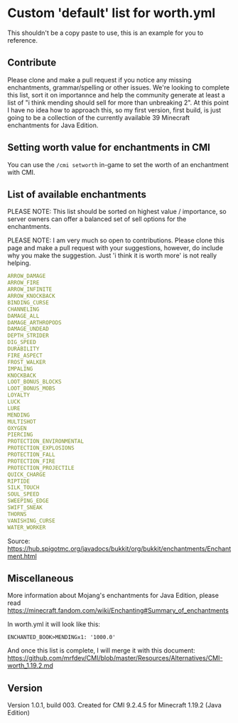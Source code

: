 # Custom 'default' list for worth.yml

This shouldn't be a copy paste to use, this is an example for you to reference.

## Contribute

Please clone and make a pull request if you notice any missing enchantments, grammar/spelling or other issues. 
We're looking to complete this list, sort it on importannce and help the community generate at least a list of "i think mending should sell for more than unbreaking 2". 
At this point I have no idea how to approach this, so my first version, first build, is just going to be a collection of the currently available 39 Minecraft enchantments for Java Edition.

## Setting worth value for enchantments in CMI

You can use the `/cmi setworth` in-game to set the worth of an enchantment with CMI.

## List of available enchantments

PLEASE NOTE: This list should be sorted on highest value / importance, so server owners can offer a balanced set of sell options for the enchantments.

PLEASE NOTE: I am very much so open to contributions. Please clone this page and make a pull request with your suggestions, however, do include why you make the suggestion. Just 'i think it is worth more' is not really helping.

```yaml
ARROW_DAMAGE
ARROW_FIRE
ARROW_INFINITE
ARROW_KNOCKBACK
BINDING_CURSE
CHANNELING
DAMAGE_ALL
DAMAGE_ARTHROPODS
DAMAGE_UNDEAD
DEPTH_STRIDER
DIG_SPEED
DURABILITY
FIRE_ASPECT
FROST_WALKER
IMPALING
KNOCKBACK
LOOT_BONUS_BLOCKS
LOOT_BONUS_MOBS
LOYALTY
LUCK
LURE
MENDING
MULTISHOT
OXYGEN
PIERCING
PROTECTION_ENVIRONMENTAL
PROTECTION_EXPLOSIONS
PROTECTION_FALL
PROTECTION_FIRE
PROTECTION_PROJECTILE
QUICK_CHARGE
RIPTIDE
SILK_TOUCH
SOUL_SPEED
SWEEPING_EDGE
SWIFT_SNEAK
THORNS
VANISHING_CURSE
WATER_WORKER
```
Source: https://hub.spigotmc.org/javadocs/bukkit/org/bukkit/enchantments/Enchantment.html

## Miscellaneous

More information about Mojang's enchantments for Java Edition, please read https://minecraft.fandom.com/wiki/Enchanting#Summary_of_enchantments

In worth.yml it will look like this:
```
ENCHANTED_BOOK>MENDINGx1: '1000.0'
```
And once this list is complete, I will merge it with this document: https://github.com/mrfdev/CMI/blob/master/Resources/Alternatives/CMI-worth_1.19.2.md

## Version

Version 1.0.1, build 003. Created for CMI 9.2.4.5 for Minecraft 1.19.2 (Java Edition)
